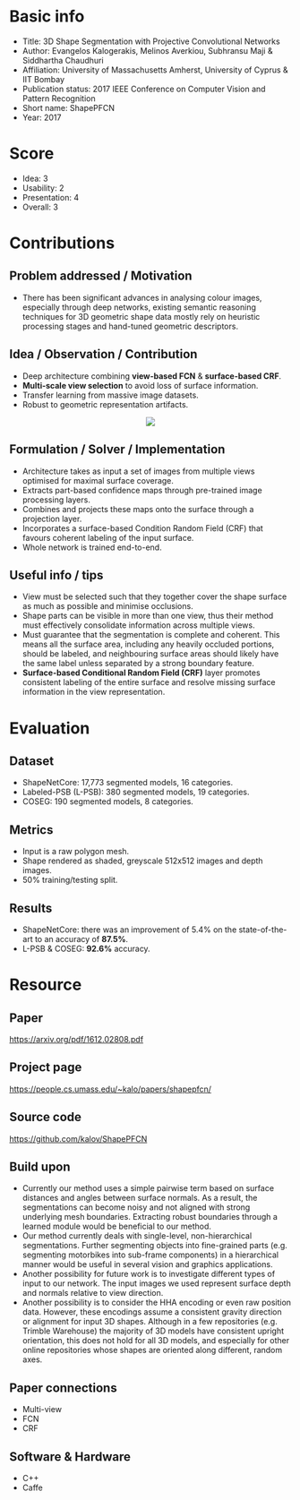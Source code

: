 # Basic info
- Title: 3D Shape Segmentation with Projective Convolutional Networks
- Author: Evangelos Kalogerakis,  Melinos Averkiou, Subhransu Maji & Siddhartha Chaudhuri
- Affiliation: University of Massachusetts Amherst, University of Cyprus & IIT Bombay
- Publication status: 2017 IEEE Conference on Computer Vision and Pattern Recognition
- Short name: ShapePFCN
- Year: 2017

# Score
- Idea: 3
- Usability: 2
- Presentation: 4
- Overall: 3

# Contributions
## Problem addressed / Motivation
- There has been significant advances in analysing colour images, especially through deep networks, existing semantic reasoning techniques for 3D geometric shape data mostly rely on heuristic processing stages and hand-tuned geometric descriptors.

## Idea / Observation / Contribution
- Deep architecture combining **view-based FCN** & **surface-based CRF**.
- **Multi-scale view selection** to avoid loss of surface information.
- Transfer learning from massive image datasets.
- Robust to geometric representation artifacts.

<p align="center">
	<img src="https://people.cs.umass.edu/~kalo/papers/shapepfcn/teaser.jpg">
</p>

## Formulation / Solver / Implementation
- Architecture takes as input a set of images from multiple views optimised for maximal surface coverage.
- Extracts part-based confidence maps through pre-trained image processing layers.
- Combines and projects these maps onto the surface through a projection layer.
- Incorporates a surface-based Condition Random Field (CRF) that favours coherent labeling of the input surface.
- Whole network is trained end-to-end.

## Useful info / tips
- View must be selected such that they together cover the shape surface as much as possible and minimise occlusions.
- Shape parts can be visible in more than one view, thus their method must effectively consolidate information across multiple views.
- Must guarantee that the segmentation is complete and coherent. This means all the surface area, including any heavily occluded portions, should be labeled, and neighbouring surface areas should likely have the same label unless separated by a strong boundary feature.
- **Surface-based Conditional Random Field (CRF)** layer promotes consistent labeling of the entire surface and resolve missing surface information in the view representation.

# Evaluation
## Dataset
- ShapeNetCore: 17,773 segmented models, 16 categories.
- Labeled-PSB (L-PSB): 380 segmented models, 19 categories.
- COSEG: 190 segmented models, 8 categories.

## Metrics
- Input is a raw polygon mesh.
- Shape rendered as shaded, greyscale 512x512 images and depth images.
- 50% training/testing split.

## Results
- ShapeNetCore: there was an improvement of 5.4% on the state-of-the-art to an accuracy of **87.5%**.
- L-PSB & COSEG: **92.6%** accuracy.

# Resource
## Paper
https://arxiv.org/pdf/1612.02808.pdf

## Project page
https://people.cs.umass.edu/~kalo/papers/shapepfcn/

## Source code
https://github.com/kalov/ShapePFCN

## Build upon
- Currently our method uses a simple pairwise term based on surface distances and angles between surface normals. As a result, the segmentations can become noisy and not aligned with strong underlying mesh boundaries. Extracting robust boundaries through a learned module would be beneficial to our method.
- Our method currently deals with single-level, non-hierarchical segmentations. Further segmenting objects into fine-grained parts (e.g. segmenting motorbikes into sub-frame components) in a hierarchical manner would be useful in several vision and graphics applications.
- Another possibility for future work is to investigate different types of input to our network. The input images we used represent surface depth and normals relative to view direction. 
- Another possibility is to consider the HHA encoding or even raw position data. However, these encodings assume a consistent gravity direction or alignment for input 3D shapes. Although in a few repositories (e.g. Trimble Warehouse) the majority of 3D models have consistent upright orientation, this does not hold for all 3D models, and especially for other online repositories whose shapes are oriented along different, random axes.

## Paper connections
- Multi-view
- FCN
- CRF

## Software & Hardware
- C++
- Caffe
